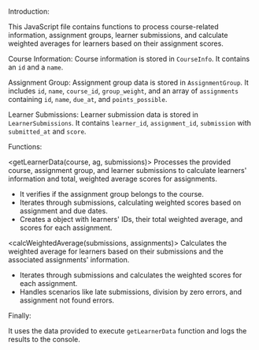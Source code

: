 Introduction:

This JavaScript file contains functions to process course-related information, assignment groups, learner submissions, and calculate weighted averages for learners based on their assignment scores.

Course Information:
Course information is stored in `CourseInfo`. It contains an `id` and a `name`.

Assignment Group:
Assignment group data is stored in `AssignmentGroup`. It includes `id`, `name`, `course_id`, `group_weight`, and an array of `assignments` containing `id`, `name`, `due_at`, and `points_possible`.

Learner Submissions:
Learner submission data is stored in `LearnerSubmissions`. It contains `learner_id`, `assignment_id`, `submission` with `submitted_at` and `score`.

Functions:

<getLearnerData(course, ag, submissions)>
Processes the provided course, assignment group, and learner submissions to calculate learners' information and total, weighted average scores for assignments.
- It verifies if the assignment group belongs to the course.
- Iterates through submissions, calculating weighted scores based on assignment and due dates.
- Creates a object with learners' IDs, their total weighted average, and scores for each assignment.

<calcWeightedAverage(submissions, assignments)>
Calculates the weighted average for learners based on their submissions and the associated assignments' information.
- Iterates through submissions and calculates the weighted scores for each assignment.
- Handles scenarios like late submissions, division by zero errors, and assignment not found errors.

Finally:

It uses the data provided to execute `getLearnerData` function and logs the results to the console.
